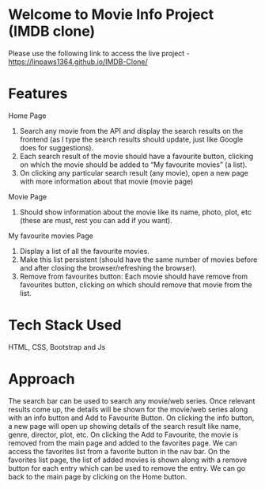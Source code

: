 # Welcome to Movie Info Project (IMDB clone)

Please use the following link to access the live project - https://linpaws1364.github.io/IMDB-Clone/

# Features
Home Page
1. Search any movie from the API and display the search results on the frontend (as I type the search results should update, just like Google does for suggestions).
2. Each search result of the movie should have a favourite button, clicking on which the movie should be added to “My favourite movies” (a list).
3. On clicking any particular search result (any movie), open a new page with more information about that movie (movie page)

Movie Page
1. Should show information about the movie like its name, photo, plot, etc (these are must, rest you can add if you want).

My favourite movies Page
1. Display a list of all the favourite movies.
2. Make this list persistent (should have the same number of movies before and after closing the browser/refreshing the browser).
3. Remove from favourites button: Each movie should have remove from favourites button, clicking on which should remove that movie from the list.

# Tech Stack Used
HTML, CSS, Bootstrap and Js

# Approach
The search bar can be used to search any movie/web series. Once relevant results come up, the details will be shown for the movie/web series along with an info button and Add to Favourite Button. On clicking the info button, a new page will open up showing details of the search result like name, genre, director, plot, etc. On clicking the Add to Favourite, the movie is removed from the main page and added to the favorites page. We can access the favorites list from a favorite button in the nav bar. On the favorites list page, the list of added movies is shown along with a remove button for each entry which can be used to remove the entry. We can go back to the main page by clicking on the Home button.
